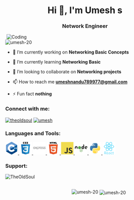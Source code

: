 <h1 align="center">Hi 👋, I'm Umesh s</h1>
<h3 align="center"> Network Engineer </h3>
<img align="Right" alt="Coding" width="500" src="https://tenor.com/94oI.gif">

<p align="left"> <img src="https://komarev.com/ghpvc/?username=umesh-20&label=Profile%20views&color=0e75b6&style=flat" alt="umesh-20" /> </p>

- 🔭 I’m currently working on **Networking Basic Concepts**

- 🌱 I’m currently learning **Networking Basic**

- 👯 I’m looking to collaborate on **Networking projects**

- 📫 How to reach me **umeshnandu789977@gmail.com**

- ⚡ Fun fact **nothing**

<h3 align="left">Connect with me:</h3>
<p align="left">
<a href="https://dev.to/theoldsoul" target="blank"><img align="center" src="https://raw.githubusercontent.com/rahuldkjain/github-profile-readme-generator/master/src/images/icons/Social/devto.svg" alt="theoldsoul" height="30" width="40" /></a>
<a href="https://twitter.com/umesh" target="blank"><img align="center" src="https://raw.githubusercontent.com/rahuldkjain/github-profile-readme-generator/master/src/images/icons/Social/twitter.svg" alt="umesh" height="30" width="40" /></a>
</p>

<h3 align="left">Languages and Tools:</h3>
<p align="left"> <a href="https://www.w3schools.com/cpp/" target="_blank" rel="noreferrer"> <img src="https://raw.githubusercontent.com/devicons/devicon/master/icons/cplusplus/cplusplus-original.svg" alt="cplusplus" width="40" height="40"/> </a> <a href="https://www.w3schools.com/css/" target="_blank" rel="noreferrer"> <img src="https://raw.githubusercontent.com/devicons/devicon/master/icons/css3/css3-original-wordmark.svg" alt="css3" width="40" height="40"/> </a> <a href="https://expressjs.com" target="_blank" rel="noreferrer"> <img src="https://raw.githubusercontent.com/devicons/devicon/master/icons/express/express-original-wordmark.svg" alt="express" width="40" height="40"/> </a> <a href="https://www.w3.org/html/" target="_blank" rel="noreferrer"> <img src="https://raw.githubusercontent.com/devicons/devicon/master/icons/html5/html5-original-wordmark.svg" alt="html5" width="40" height="40"/> </a> <a href="https://developer.mozilla.org/en-US/docs/Web/JavaScript" target="_blank" rel="noreferrer"> <img src="https://raw.githubusercontent.com/devicons/devicon/master/icons/javascript/javascript-original.svg" alt="javascript" width="40" height="40"/> </a> <a href="https://nodejs.org" target="_blank" rel="noreferrer"> <img src="https://raw.githubusercontent.com/devicons/devicon/master/icons/nodejs/nodejs-original-wordmark.svg" alt="nodejs" width="40" height="40"/> </a> <a href="https://www.python.org" target="_blank" rel="noreferrer"> <img src="https://raw.githubusercontent.com/devicons/devicon/master/icons/python/python-original.svg" alt="python" width="40" height="40"/> </a> <a href="https://reactjs.org/" target="_blank" rel="noreferrer"> <img src="https://raw.githubusercontent.com/devicons/devicon/master/icons/react/react-original-wordmark.svg" alt="react" width="40" height="40"/> </a> </p>

<h3 align="left">Support:</h3>
<p><a href="https://www.buymeacoffee.com/TheOldSoul"> <img align="left" src="https://cdn.buymeacoffee.com/buttons/v2/default-yellow.png" height="50" width="210" alt="TheOldSoul" /></a></p><br><br>

<p><img align="left" src="https://github-readme-stats.vercel.app/api/top-langs?username=umesh-20&show_icons=true&locale=en&layout=compact" alt="umesh-20" /></p>

<p>&nbsp;<img align="center" src="https://github-readme-stats.vercel.app/api?username=umesh-20&show_icons=true&locale=en" alt="umesh-20" /></p>
